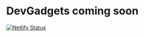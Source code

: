 # DevGadgets coming soon

[![Netlify Status](https://api.netlify.com/api/v1/badges/1cd0e417-58ed-47bd-9be5-e76c382b463f/deploy-status)](https://app.netlify.com/sites/dazzling-hoover-4bfbca/deploys)
